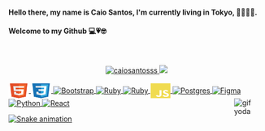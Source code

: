 <h4>Hello there, my name is Caio Santos, I'm currently living in Tokyo, 🗾🍙🎌🏯.</h4>
<h4>Welcome to my Github 💻💗🤓</h4>
<br><br>

<div align="center">
  <a href="https://github.com/caiosantosss">
  <img height="150em" src="https://github-readme-streak-stats.herokuapp.com/?user=caiosantosss&theme=dark" alt="caiosantosss" />
  <img height="150em" src="https://github-readme-stats.vercel.app/api/top-langs/?username=caiosantosss&layout=compact&langs_count=7&theme=dark"/>
</div>
<div style="display: inline_block"><br>
  <img align="center" alt="HTML" height="30" width="40" src="https://raw.githubusercontent.com/devicons/devicon/master/icons/html5/html5-original.svg">
  <img align="center" alt="CSS" height="30" width="40" src="https://raw.githubusercontent.com/devicons/devicon/master/icons/css3/css3-original.svg">
  <img align="center" alt="Bootstrap" height="30" width="40" src="https://cdn.jsdelivr.net/gh/devicons/devicon/icons/bootstrap/bootstrap-plain.svg" />
  <img align="center" alt="Ruby" height="30" width="40" src="https://cdn.jsdelivr.net/gh/devicons/devicon/icons/ruby/ruby-original.svg" />
  <img align="center" alt="Ruby" height="30" width="40" src="https://cdn.jsdelivr.net/gh/devicons/devicon/icons/rails/rails-plain.svg" />
  <img align="center" alt="Js" height="30" width="40" src="https://raw.githubusercontent.com/devicons/devicon/master/icons/javascript/javascript-plain.svg">
  <img align="center" alt="Postgres" height="30" width="40" src="https://cdn.jsdelivr.net/gh/devicons/devicon/icons/postgresql/postgresql-original.svg" />
  <img align="center" alt="Figma" height="30" width="40" src="https://cdn.jsdelivr.net/gh/devicons/devicon/icons/figma/figma-original.svg"/>
  <img align="center" alt="Python" height="30" width="40" src="https://cdn.jsdelivr.net/gh/devicons/devicon/icons/python/python-original-wordmark.svg" />
  <img align="center" alt="React" height="30" width="40"src="https://cdn.jsdelivr.net/gh/devicons/devicon/icons/react/react-original.svg" />
  
  <img align="right" alt="gif yoda" height="40" width="60" src="https://i.pinimg.com/originals/1b/58/77/1b58772e23bb5b761ded9aa1d1e1d7e4.gif"/>

![Snake animation](https://github.com/caiosantosss/caiosantosss/blob/output/github-contribution-grid-snake.svg)

</div>


<!--
**caiosantosss/caiosantosss** is a ✨ _special_ ✨ repository because its `README.md` (this file) appears on your GitHub profile.

Here are some ideas to get you started:

- 🔭 I’m currently working on ...
- 🌱 I’m currently learning ...
- 👯 I’m looking to collaborate on ...
- 🤔 I’m looking for help with ...
- 💬 Ask me about ...
- 📫 How to reach me: ...
- 😄 Pronouns: ...
- ⚡ Fun fact: ...
-->

